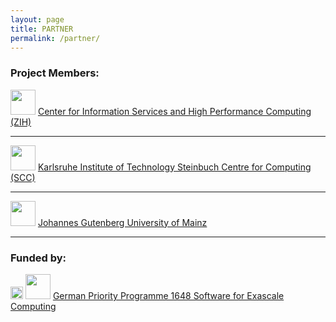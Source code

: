 ```yaml
---
layout: page
title: PARTNER
permalink: /partner/
---
```


### Project Members:

<img src="http://tu-dresden.de/die_tu_dresden/zentrale_einrichtungen/zih/bilder/zih_logo" height="40"/>
<a href="https://tu-dresden.de/die_tu_dresden/zentrale_einrichtungen/zih/">Center for Information Services and High Performance Computing (ZIH)</a>

---

<img src="http://www.kit.edu/img/intern/logo_en_163.jpg" height="40"/>
<a href="http://www.scc.kit.edu/en/index.php">Karlsruhe Institute of Technology Steinbuch Centre for Computing (SCC)</a>

---

<img src="https://www.zdv.uni-mainz.de/Bilder_zentral/logo_jgu_2015.jpg" height="40" />
<a href="http://www.uni-mainz.de/">Johannes Gutenberg University of Mainz</a>

---

### Funded by:

<img src="http://www.sppexa.de/fileadmin/template/images/dfg_logo.png" height="20"/>
<img src="http://www.sppexa.de/fileadmin/template/images/Logo-Kopfleiste.gif" height="40"/>
<a href="http://www.sppexa.de/"> German Priority Programme 1648 Software for Exascale Computing</a>
